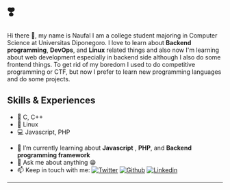 # ❣️
Hi there 👋, my name is Naufal I am a college student majoring in Computer Science at Universitas Diponegoro. I love to learn about **Backend programming**, **DevOps**, and **Linux** related things and also now I'm learning about web development especially in backend side although I also do some frontend things. To get rid of my boredom I used to do competitive programming or CTF, but now I prefer to learn new programming languages and do some projects. 

## Skills & Experiences
+ :beginner: C, C++ 
+ :penguin: Linux
+ :computer: Javascript, PHP

- 🌱 I’m currently learning about **Javascript** , **PHP**, and **Backend programming framework** 
- 💬 Ask me about anything :grin: 
- 📫 Keep in touch with me: 
[![Twitter](https://img.shields.io/badge/-Twitter-08a0e9?style=flat&labelColor=08a0e9&logo=Twitter&logoColor=white)](https://www.twitter.com/ikiuyuu/)
[![Github](https://img.shields.io/badge/-Github-000?style=flat&logo=Github&logoColor=white)](https://github.com/mhnaufal)
[![Linkedin](https://img.shields.io/badge/-LinkedIn-blue?style=flat&logo=Linkedin&logoColor=white)](https://www.linkedin.com/in/mnpratamaa/)

--- 
